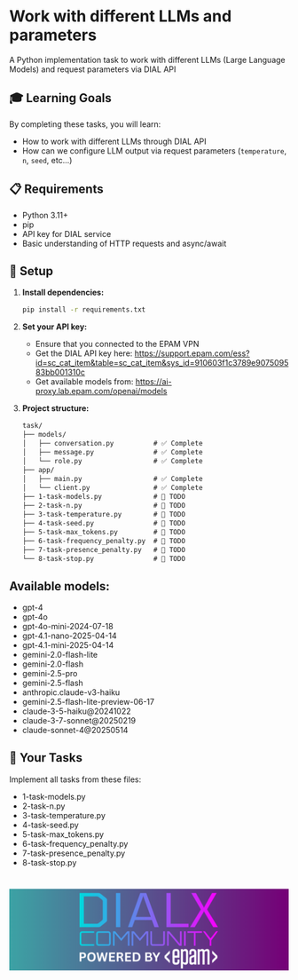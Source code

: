 # Work with different LLMs and parameters

A Python implementation task to work with different LLMs (Large Language Models) and request parameters via DIAL API

## 🎓 Learning Goals

By completing these tasks, you will learn:
- How to work with different LLMs through DIAL API
- How can we configure LLM output via request parameters (`temperature`, `n`, `seed`, etc...)


## 📋 Requirements

- Python 3.11+
- pip
- API key for DIAL service
- Basic understanding of HTTP requests and async/await

## 🔧 Setup

1. **Install dependencies:**
   ```bash
   pip install -r requirements.txt
   ```

2. **Set your API key:**
    - Ensure that you connected to the EPAM VPN
    - Get the DIAL API key here: https://support.epam.com/ess?id=sc_cat_item&table=sc_cat_item&sys_id=910603f1c3789e907509583bb001310c
    - Get available models from: https://ai-proxy.lab.epam.com/openai/models

3. **Project structure:**
   ```
   task/
   ├── models/
   │   ├── conversation.py          # ✅ Complete
   │   ├── message.py               # ✅ Complete  
   │   └── role.py                  # ✅ Complete   
   ├── app/
   │   ├── main.py                  # ✅ Complete
   │   └── client.py                # ✅ Complete
   ├── 1-task-models.py             # 🚧 TODO
   ├── 2-task-n.py                  # 🚧 TODO
   ├── 3-task-temperature.py        # 🚧 TODO
   ├── 4-task-seed.py               # 🚧 TODO
   ├── 5-task-max_tokens.py         # 🚧 TODO
   ├── 6-task-frequency_penalty.py  # 🚧 TODO
   ├── 7-task-presence_penalty.py   # 🚧 TODO
   └── 8-task-stop.py               # 🚧 TODO
   ```
   
## Available models:
- gpt-4
- gpt-4o
- gpt-4o-mini-2024-07-18
- gpt-4.1-nano-2025-04-14
- gpt-4.1-mini-2025-04-14
- gemini-2.0-flash-lite
- gemini-2.0-flash
- gemini-2.5-pro
- gemini-2.5-flash
- anthropic.claude-v3-haiku
- gemini-2.5-flash-lite-preview-06-17
- claude-3-5-haiku@20241022
- claude-3-7-sonnet@20250219
- claude-sonnet-4@20250514

## 📝 Your Tasks

Implement all tasks from these files:
- 1-task-models.py 
- 2-task-n.py 
- 3-task-temperature.py 
- 4-task-seed.py     
- 5-task-max_tokens.py   
- 6-task-frequency_penalty.py 
- 7-task-presence_penalty.py
- 8-task-stop.py     


# <img src="dialx-banner.png">